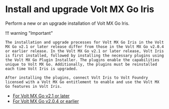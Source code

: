 # Install and upgrade Volt MX Go Iris

Perform a new or an upgrade installation of Volt MX Go Iris.

!!! warning "Important"

    The installation and upgrade processes for Volt MX Go Iris in the Volt MX Go v2.1 or later release differ from those in the Volt MX Go v2.0.4 or earlier release. In the Volt MX Go v2.1 or later release, Volt Iris is first installed, followed by installing the necessary plugins using the Volt MX Go Plugin Installer. The plugins enable the capabilities unique to Volt MX Go. Additionally, the plugins must be reinstalled each time Volt Iris is upgraded.

    After installing the plugins, connect Volt Iris to Volt Foundry licensed with a Volt MX Go entitlement to enable and use the Volt MX Go features in Volt Iris.

- [For Volt MX Go v2.1 or later](installiris.md)
- [For Volt MX Go v2.0.4 or earlier](upgradeiris.md)
